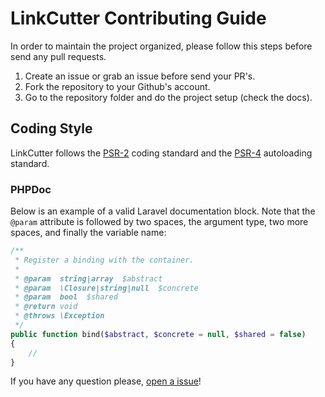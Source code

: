 # LinkCutter Contributing Guide

In order to maintain the project organized, please follow this steps before send any pull requests.

1) Create an issue or grab an issue before send your PR's.
2) Fork the repository to your Github's account.
3) Go to the repository folder and do the project setup (check the docs).


## Coding Style

LinkCutter follows the [PSR-2](https://github.com/php-fig/fig-standards/blob/master/accepted/PSR-2-coding-style-guide.md) coding standard and the [PSR-4](https://github.com/php-fig/fig-standards/blob/master/accepted/PSR-4-autoloader.md) autoloading standard.

### PHPDoc

Below is an example of a valid Laravel documentation block. Note that the `@param` attribute is followed by two spaces, the argument type, two more spaces, and finally the variable name:
```php
/**
 * Register a binding with the container.
 *
 * @param  string|array  $abstract
 * @param  \Closure|string|null  $concrete
 * @param  bool  $shared
 * @return void
 * @throws \Exception
 */
public function bind($abstract, $concrete = null, $shared = false)
{
    //
}

```

If you have any question please, [open a issue](https://github.com/ilicmarko/linkcutter/issues)!
